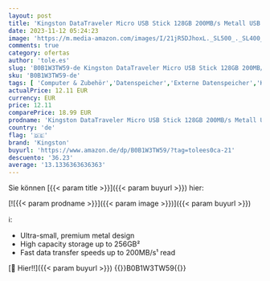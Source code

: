 ```yaml
---
layout: post
title: 'Kingston DataTraveler Micro USB Stick 128GB 200MB/s Metall USB 3.2 Gen 1 - DTMC3G2/128GB  silber'
date: 2023-11-12 05:24:23
image: 'https://m.media-amazon.com/images/I/21jR5DJhoxL._SL500_._SL400_.jpg'
comments: true
category: ofertas
author: 'tole.es'
slug: 'B0B1W3TW59-de Kingston DataTraveler Micro USB Stick 128GB 200MB/s Metall...'
sku: 'B0B1W3TW59-de'
tags: [ 'Computer & Zubehör','Datenspeicher','Externe Datenspeicher','Komponenten & Ersatzteile','USB-Sticks','kingston','🇩🇪', ]
actualPrice: 12.11 EUR
currency: EUR
price: 12.11
comparePrice: 18.99 EUR
prodname: 'Kingston DataTraveler Micro USB Stick 128GB 200MB/s Metall USB 3.2 Gen 1 - DTMC3G2/128GB  silber'
country: 'de'
flag: '🇩🇪'
brand: 'Kingston'
buyurl: 'https://www.amazon.de/dp/B0B1W3TW59/?tag=tolees0ca-21'
descuento: '36.23'
average: '13.1336363636363'
---
```


Sie können [{{< param title >}}]({{< param buyurl >}}) hier:

[![{{< param prodname >}}]({{< param image >}})]({{< param buyurl >}})

ℹ️:

- Ultra-small, premium metal design
- High capacity storage up to 256GB²
- Fast data transfer speeds up to 200MB/s¹ read

[🛒 Hier!!]({{< param buyurl >}})
{{<world>}}B0B1W3TW59{{</world>}}
